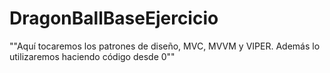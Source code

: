 # DragonBallBaseEjercicio

""Aquí tocaremos los patrones de diseño, MVC, MVVM y VIPER. Además lo utilizaremos haciendo código desde 0""
